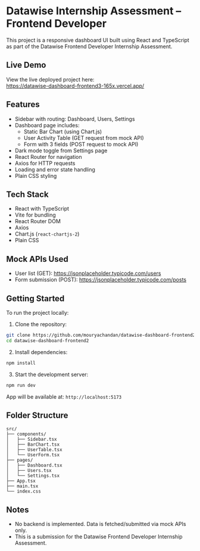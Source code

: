 # Datawise Internship Assessment – Frontend Developer

This project is a responsive dashboard UI built using React and TypeScript as part of the Datawise Frontend Developer Internship Assessment.

## Live Demo

View the live deployed project here:  
https://datawise-dashboard-frontend3-165x.vercel.app/


## Features

- Sidebar with routing: Dashboard, Users, Settings
- Dashboard page includes:
  - Static Bar Chart (using Chart.js)
  - User Activity Table (GET request from mock API)
  - Form with 3 fields (POST request to mock API)
- Dark mode toggle from Settings page
- React Router for navigation
- Axios for HTTP requests
- Loading and error state handling
- Plain CSS styling

## Tech Stack

- React with TypeScript
- Vite for bundling
- React Router DOM
- Axios
- Chart.js (`react-chartjs-2`)
- Plain CSS

## Mock APIs Used

- User list (GET): https://jsonplaceholder.typicode.com/users  
- Form submission (POST): https://jsonplaceholder.typicode.com/posts

## Getting Started

To run the project locally:

1. Clone the repository:

```bash
git clone https://github.com/mouryachandan/datawise-dashboard-frontend2.git
cd datawise-dashboard-frontend2
```

2. Install dependencies:

```bash
npm install
```

3. Start the development server:

```bash
npm run dev
```

App will be available at: `http://localhost:5173`

## Folder Structure

```
src/
├── components/
│   ├── Sidebar.tsx
│   ├── BarChart.tsx
│   ├── UserTable.tsx
│   └── UserForm.tsx
├── pages/
│   ├── Dashboard.tsx
│   ├── Users.tsx
│   └── Settings.tsx
├── App.tsx
├── main.tsx
└── index.css
```

## Notes

- No backend is implemented. Data is fetched/submitted via mock APIs only.
- This is a submission for the Datawise Frontend Developer Internship Assessment.
